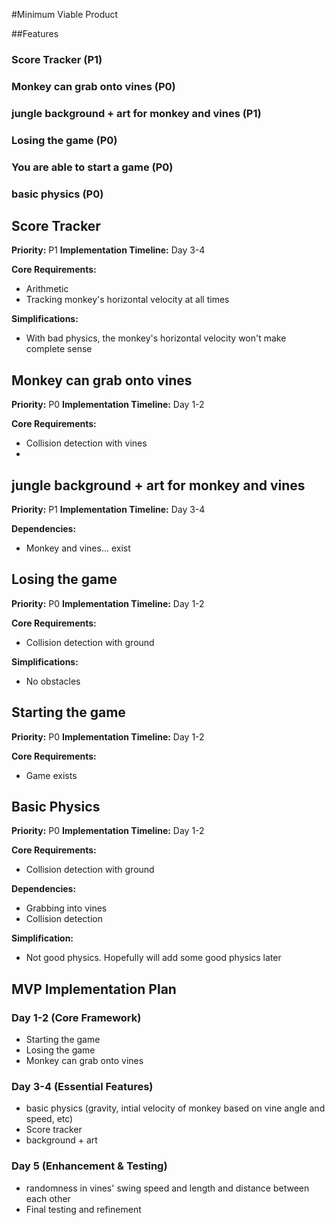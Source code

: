 #Minimum Viable Product

##Features

### Score Tracker (P1)
### Monkey can grab onto vines (P0)
### jungle background + art for monkey and vines (P1)
### Losing the game (P0)
### You are able to start a game (P0)
### basic physics (P0)

## Score Tracker
**Priority:** P1
**Implementation Timeline:** Day 3-4

**Core Requirements:**
- Arithmetic
- Tracking monkey's horizontal velocity at all times

**Simplifications:**
- With bad physics, the monkey's horizontal velocity won't make complete sense


## Monkey can grab onto vines
**Priority:** P0
**Implementation Timeline:** Day 1-2

**Core Requirements:**
- Collision detection with vines
- 

## jungle background + art for monkey and vines
**Priority:** P1
**Implementation Timeline:** Day 3-4

**Dependencies:**
- Monkey and vines... exist


## Losing the game
**Priority:** P0
**Implementation Timeline:** Day 1-2

**Core Requirements:**
- Collision detection with ground

**Simplifications:**
- No obstacles

## Starting the game
**Priority:** P0
**Implementation Timeline:** Day 1-2

**Core Requirements:**
- Game exists


## Basic Physics
**Priority:** P0
**Implementation Timeline:** Day 1-2

**Core Requirements:**
- Collision detection with ground

**Dependencies:**
- Grabbing into vines
- Collision detection

**Simplification:**
- Not good physics. Hopefully will add some good physics later



## MVP Implementation Plan

### Day 1-2 (Core Framework)
- Starting the game
- Losing the game
- Monkey can grab onto vines

### Day 3-4 (Essential Features)
- basic physics (gravity, intial velocity of monkey based on vine angle and speed, etc)
- Score tracker
- background + art

### Day 5 (Enhancement & Testing)
- randomness in vines' swing speed and length and distance between each other
- Final testing and refinement
